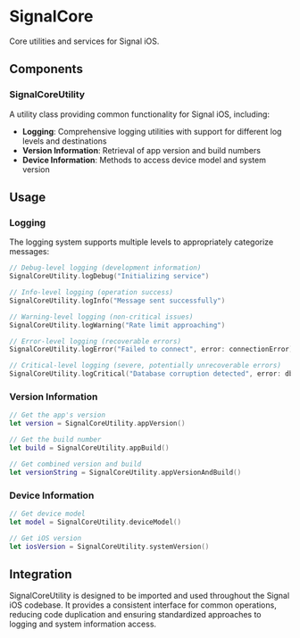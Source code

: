 # SignalCore

Core utilities and services for Signal iOS.

## Components

### SignalCoreUtility

A utility class providing common functionality for Signal iOS, including:

- **Logging**: Comprehensive logging utilities with support for different log levels and destinations
- **Version Information**: Retrieval of app version and build numbers
- **Device Information**: Methods to access device model and system version

## Usage

### Logging

The logging system supports multiple levels to appropriately categorize messages:

```swift
// Debug-level logging (development information)
SignalCoreUtility.logDebug("Initializing service")

// Info-level logging (operation success) 
SignalCoreUtility.logInfo("Message sent successfully")

// Warning-level logging (non-critical issues)
SignalCoreUtility.logWarning("Rate limit approaching")

// Error-level logging (recoverable errors)
SignalCoreUtility.logError("Failed to connect", error: connectionError)

// Critical-level logging (severe, potentially unrecoverable errors)
SignalCoreUtility.logCritical("Database corruption detected", error: dbError)
```

### Version Information

```swift
// Get the app's version
let version = SignalCoreUtility.appVersion()

// Get the build number
let build = SignalCoreUtility.appBuild()

// Get combined version and build
let versionString = SignalCoreUtility.appVersionAndBuild()
```

### Device Information

```swift
// Get device model
let model = SignalCoreUtility.deviceModel()

// Get iOS version
let iosVersion = SignalCoreUtility.systemVersion()
```

## Integration

SignalCoreUtility is designed to be imported and used throughout the Signal iOS codebase. It provides a consistent interface for common operations, reducing code duplication and ensuring standardized approaches to logging and system information access. 